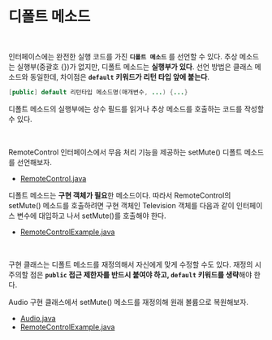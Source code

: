 # 디폴트 메소드
<br/>

인터페이스에는 완전한 실행 코드를 가진 **`디폴트 메소드`** 를 선언할 수 있다. 추상 메소드는 실행부(중괄호 {})가 없지만, 디폴트 메소드는 **실행부가 있다**.
선언 방법은 클래스 메소드와 동일한데, 차이점은 **`default` 키워드가 리턴 타입 앞에 붙는다**.
```java
[public] default 리턴타입 메소드명(매개변수, ...) {...}
```
디폴트 메소드의 실행부에는 상수 필드를 읽거나 추상 메소드를 호출하는 코드를 작성할 수 있다.

<br/>

RemoteControl 인터페이스에서 무음 처리 기능을 제공하는 setMute() 디폴트 메소드를 선언해보자.
- [RemoteControl.java](https://github.com/silxbro/java/blob/main/src/thisisjava/ch08/sec05/RemoteControl.java)

디폴트 메소드는 **구현 객체가 필요**한 메소드이다. 따라서 RemoteControl의 setMute() 메소드를 호출하려면 구현 객체인 Television 객체를 다음과 같이 인터페이스 변수에 대입하고 나서
setMute()를 호출해야 한다.
- [RemoteControlExample.java](https://github.com/silxbro/java/blob/main/src/thisisjava/ch08/sec05/RemoteControlExample.java)

<br/>

구현 클래스는 디폴트 메소드를 재정의해서 자신에게 맞게 수정할 수도 있다. 재정의 시 주의할 점은 **`public` 접근 제한자를 반드시 붙여야 하고, `default` 키워드를 생략**해야 한다.

Audio 구현 클래스에서 setMute() 메소드를 재정의해 원래 볼륨으로 복원해보자.
- [Audio.java](https://github.com/silxbro/java/blob/main/src/thisisjava/ch08/sec05/Audio.java)
- [RemoteControlExample.java](https://github.com/silxbro/java/blob/main/src/thisisjava/ch08/sec05/RemoteControlExample.java)
